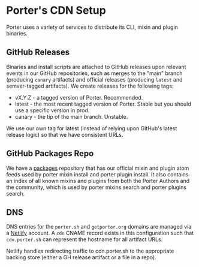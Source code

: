 # Porter's CDN Setup

Porter uses a variety of services to distribute its CLI, mixin and plugin binaries.

## GitHub Releases

Binaries and install scripts are attached to GitHub releases upon relevant events in our GitHub repositories, such as merges to the "main" branch (producing `canary` artifacts) and official releases (producing `latest` and semver-tagged artifacts). We create releases for the following tags:

* vX.Y.Z - a tagged version of Porter. Recommended.
* latest - the most recent tagged version of Porter. Stable but you should use a specific version in prod.
* canary - the tip of the main branch. Unstable.

We use our own tag for latest (instead of relying upon GitHub's latest release logic) so that we have consistent URLs.

## GitHub Packages Repo

We have a [packages](https://github.com/getporter/packages) repository that has our official mixin and plugin atom feeds used by porter mixin install and porter plugin install. It also contains an index of all known mixins and plugins from both the Porter Authors and the community, which is used by porter mixins search and porter plugins search.

## DNS

DNS entries for the `porter.sh` and `getporter.org` domains are managed via a [Netlify](https://www.netlify.com/) account.  A `cdn` CNAME record exists in this configuration such that `cdn.porter.sh` can represent the hostname for all artifact URLs.

Netlify handles redirecting traffic to cdn.porter.sh to the appropriate backing store (either a GH release artifact or a file in a repo).
